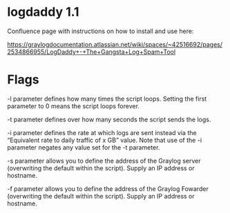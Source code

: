 # logdaddy 1.1

Confluence page with instructions on how to install and use here:

https://graylogdocumentation.atlassian.net/wiki/spaces/~42516692/pages/2534866955/LogDaddy+-+The+Gangsta+Log+Spam+Tool 

# Flags

-l parameter defines how many times the script loops. Setting the first parameter to 0 means the script loops forever.

-t parameter defines over how many seconds the script sends the logs. 

-i parameter defines the rate at which logs are sent instead via the “Equivalent rate to daily traffic of x GB” value. Note that use of the -i parameter negates any value set for the -t parameter. 

-s parameter allows you to define the address of the Graylog server (overwriting the default within the script). Supply an IP address or hostname.

-f parameter allows you to define the address of the Graylog Fowarder (overwriting the default within the script). Supply an IP address or hostname.
